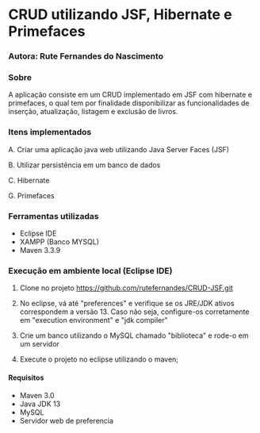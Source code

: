 # CRUD utilizando JSF, Hibernate e Primefaces
### Autora: Rute Fernandes do Nascimento

### Sobre
A aplicação consiste em um CRUD implementado em JSF com hibernate e primefaces, o qual tem por finalidade disponibilizar as funcionalidades de inserção, atualização, listagem e exclusão de livros. 

### Itens implementados 
A. Criar uma aplicação java web utilizando Java Server Faces (JSF)

B. Utilizar persistência em um banco de dados 

C. Hibernate 

G. Primefaces

### Ferramentas utilizadas
- Eclipse IDE
- XAMPP (Banco MYSQL)
- Maven 3.3.9

### Execução em ambiente local (Eclipse IDE)
1. Clone no projeto
https://github.com/rutefernandes/CRUD-JSF.git

2. No eclipse, vá até "preferences" e verifique se os JRE/JDK ativos correspondem a versão 13. Caso não seja, configure-os corretamente em "execution environment" e "jdk compiler"

3. Crie um banco utilizando o MySQL chamado "biblioteca" e rode-o em um servidor 

4. Execute o projeto no eclipse utilizando o maven;

#### Requisitos
- Maven 3.0
- Java JDK 13
- MySQL 
- Servidor web de preferencia
